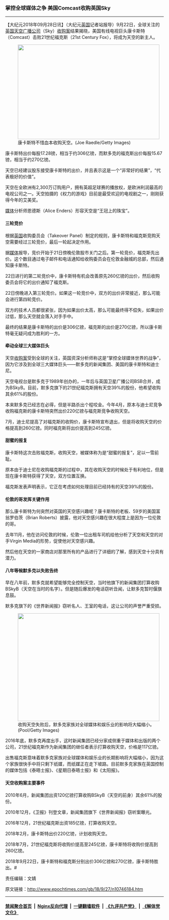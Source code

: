 ### 掌控全球媒体之争 美国Comcast收购英国Sky
------------------------

<p>【大纪元2018年09月28日讯】（大纪元<a href="http://www.epochtimes.com/gb/tag/%E8%8B%B1%E5%9B%BD.html">英国</a>记者站报导）9月22日，全球关注的<a href="http://www.epochtimes.com/gb/tag/%E8%8B%B1%E5%9B%BD%E5%A4%A9%E7%A9%BA%E5%B9%BF%E6%92%AD%E5%85%AC%E5%8F%B8.html">英国天空广播公司</a>（Sky）<a href="http://www.epochtimes.com/gb/tag/%E6%94%B6%E8%B4%AD%E6%A1%88.html">收购案</a>结果揭晓，美国有线电视巨头康卡斯特（Comcast）击败21世纪福克斯（21st Century Fox），将成为天空的新主人。</p>
<figure id="attachment_10746215" style="width: 450px" class="wp-caption aligncenter"><a href="http://i.epochtimes.com/assets/uploads/2018/09/GettyImages-951192152-e1538065896944.jpg"><img class="wp-image-10746215 size-medium" src="http://i.epochtimes.com/assets/uploads/2018/09/GettyImages-951192152-450x300.jpg" alt="" width="450" height="300" /></a><figcaption class="wp-caption-text">康卡斯特不惜血本收购天空。(Joe Raedle/Getty Images)</figcaption></figure>
<p>康卡斯特出价每股17.28镑，相当于约306亿镑，而默多克的福克斯出价每股15.67镑，相当于约270亿镑。</p>
<p>天空已经建议股东接受康卡斯特的出价，并且表示这是一个“非常好的结果”，“代表极好的价值”。</p>
<p>天空在全欧洲有2,300万订购用户，拥有英超足球赛的播放权，是欧洲利润最高的电视公司之一。天空拍摄的《权力的游戏》目前是最受欢迎的电视剧之一，刚刚获得今年的艾美奖。</p>
<p><a href="http://www.epochtimes.com/gb/tag/%E5%AA%92%E4%BD%93.html">媒体</a>分析师恩德斯（Alice Enders）形容天空是“王冠上的珠宝”。</p>
<h4>三轮竞价</h4>
<p>根据<a href="http://www.epochtimes.com/gb/tag/%E8%8B%B1%E5%9B%BD.html">英国</a>收购委员会（Takeover Panel）制定的规则，康卡斯特和福克斯竞购天空需要经过三轮竞价，最后一轮起决定作用。</p>
<p>据<a href="http://www.epochtimes.com/gb/tag/%E5%AA%92%E4%BD%93.html">媒体</a>报导，竞价开始于21日傍晚伦敦股市关门之后。第一轮竞价，福克斯先出价。这个数目通过电子邮件和电话通知给收购委员会在伦敦金融城的总部，然后通知康卡斯特。</p>
<p>22日进行的第二轮竞价中，康卡斯特有机会改善原先260亿镑的出价，然后收购委员会将它的出价通知了福克斯。</p>
<p>22日傍晚进入第三轮竞价。如果这一轮竞价中，双方的出价非常接近，那么可能会进行第四轮竞价。</p>
<p>双方的技术人员都很紧张，因为如果出价太高，那么可能最终得不偿失，如果出价过低，那么天空就会落入对手手中。</p>
<p>最终的结果是康卡斯特的出价是306亿镑，福克斯的出价是270亿镑，所以康卡斯特毫无疑问成为胜利的一方。</p>
<h4>牵动全球三大媒体巨头</h4>
<p>天空<a href="http://www.epochtimes.com/gb/tag/%E6%94%B6%E8%B4%AD%E6%A1%88.html">收购案</a>受到全球的关注，英国资深分析师称这是“掌控全球媒体世界的战争”，因为它涉及到全球三大媒体巨头——默多克的新闻集团、美国的康卡斯特和迪士尼。</p>
<p>天空电视台是默多克于1989年创办的，一年后与英国卫星广播公司BSB合并，成为BSkyB。目前，默多克旗下的21世纪福克斯拥有天空39%的股份，他希望收购其余61%的股份。</p>
<p>本来默多克已经志在必得，但是半路杀出个程咬金。今年4月，原本与迪士尼竞争收购福克斯的康卡斯特突然出价220亿镑与福克斯竞争收购天空。</p>
<p>7月，迪士尼提高了对福克斯的收购价，康卡斯特宣布退出，但是将收购天空的价格提高到260亿镑。同时福克斯将出价提高到245亿镑。</p>
<h4>甜蜜的报复</h4>
<p>康卡斯特这次击败福克斯，收购天空，被媒体称为是“甜蜜的报复”，足以一雪前耻。</p>
<p>原本由于迪士尼在收购福克斯的过程中，其在收购天空的时候处于有利地位，但是现在康卡斯特获得了天空，双方位置互换。</p>
<p>福克斯发表声明表示，它正在考虑如何处理目前已经持有的天空39%的股份。</p>
<h4>伦敦的哥发挥关键作用</h4>
<p>那么康卡斯特为何突然对英国的天空感兴趣呢？康卡斯特的老板、59岁的美国富翁罗伯茨（Brian Roberts）披露，他对天空感兴趣在很大程度上是因为一位伦敦的哥。</p>
<p>去年11月，他在访问伦敦的时候，伦敦一位出租车司机给他分析了天空和天空的对手Virgin Media的形势，促使他对天空感兴趣。</p>
<p>然后他在天空的一家商店对那里所有的产品进行了详细的了解，感到天空十分具有潜力。</p>
<h4>八年等候默多克以失败告终</h4>
<p>早在八年前，默多克就希望能够完全控制天空，当时他旗下的新闻集团打算收购BSkyB（天空在当时的名字）。但是随后爆发的电话窃听丑闻，让默多克暂时偃旗息鼓。</p>
<p>默多克旗下的《世界新闻报》窃听名人、王室的电话，这让公司的声誉严重受损。</p>
<figure id="attachment_10746224" style="width: 450px" class="wp-caption aligncenter"><a href="http://i.epochtimes.com/assets/uploads/2018/09/GettyImages-452255524.jpg"><img class="wp-image-10746224 size-medium" src="http://i.epochtimes.com/assets/uploads/2018/09/GettyImages-452255524-450x342.jpg" alt="" width="450" height="342" /></a><figcaption class="wp-caption-text">收购天空失败后，默多克家族对全球媒体和娱乐业的影响将大幅缩小。(Pool/Getty Images)</figcaption></figure>
<p>2016年底，默多克再度出手，这时新闻集团已经分家成侧重于媒体和出版的两个公司，21世纪福克斯作为新闻集团的继任者表示打算收购天空，价格是117亿镑。</p>
<p>出售福克斯意味着默多克家族对全球媒体和娱乐业的长期影响将大幅缩小，因为这个家族很快手中将只剩下纸媒，而纸媒正在走下坡路。目前默多克家族在英国控制的媒体包括《泰晤士报》、《星期日泰晤士报》和《太阳报》。</p>
<h4>天空收购案主要事件</h4>
<p>2010年6月，新闻集团出资120亿镑打算收购BSkyB（天空的前身）其余61%的股份。</p>
<p>2010年12月，《卫报》刊登文章，新闻集团旗下《世界新闻报》窃听案曝光。</p>
<p>2016年12月，21世纪福克斯出资185亿镑，打算收购天空。</p>
<p>2018年2月，康卡斯特出价220亿镑，计划收购天空。</p>
<p>2018年7月，21世纪福克斯将收购价提高至245亿镑，康卡斯特将收购价提高到260亿镑。</p>
<p>2018年9月22日，康卡斯特和福克斯分别出价306亿镑和270亿镑，康卡斯特胜出。#</p>
<p>责任编辑：文婧</p>

原文链接：http://www.epochtimes.com/gb/18/9/27/n10746184.htm


------------------------
#### [禁闻聚合首页](https://github.com/gfw-breaker/banned-news/blob/master/README.md) &nbsp;|&nbsp; [Nginx反向代理](https://github.com/gfw-breaker/open-proxy/blob/master/README.md) &nbsp;|&nbsp; [一键翻墙软件](https://github.com/gfw-breaker/nogfw/blob/master/README.md) &nbsp;|&nbsp; [《九评共产党》](https://github.com/gfw-breaker/9ping.md/blob/master/README.md#九评之一评共产党是什么) &nbsp;|&nbsp; [《解体党文化》](https://github.com/gfw-breaker/jtdwh.md/blob/master/README.md#绪论)